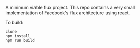 A minimum viable flux project. This repo contains a very small implementation of Facebook's flux architecture using react.

To build:

	clone
	npm install
	npm run build